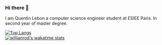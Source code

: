 ### Hi there 👋

I am Quentin Lebon a computer science engineer student at ESIEE Paris. In second year of master degree.

[![Top Langs](https://github-readme-stats.vercel.app/api/top-langs/?username=lebonq&layout=compact)](https://github.com/anuraghazra/github-readme-stats)   
[![willianrod's wakatime stats](https://github-readme-stats.vercel.app/api/wakatime?username=lebonq&layout=compact)](https://github.com/anuraghazra/github-readme-stats)

